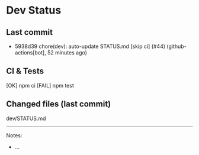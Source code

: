 # Dev Status

## Last commit
- 5938d39 chore(dev): auto-update STATUS.md [skip ci] (#44) (github-actions[bot], 52 minutes ago)
## CI & Tests
[OK] npm ci
[FAIL] npm test

## Changed files (last commit)
dev/STATUS.md

---
Notes:
- ...
